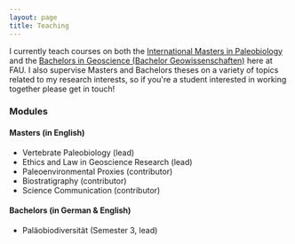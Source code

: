 ```yaml
---
layout: page
title: Teaching
---
```


I currently teach courses on both the [International Masters in Paleobiology](https://palaeobiology.nat.fau.de/) and the [Bachelors in Geoscience (Bachelor Geowissenschaften)](https://www.gzn.nat.fau.eu/) here at FAU. I also supervise Masters and Bachelors theses on a variety of topics related to my research interests, so if you're a student interested in working together please get in touch!


### Modules

#### Masters (in English)

- Vertebrate Paleobiology (lead)
- Ethics and Law in Geoscience Research (lead)
- Paleoenvironmental Proxies (contributor)
- Biostratigraphy (contributor)
- Science Communication (contributor)


#### Bachelors (in German & English)

- Paläobiodiversität (Semester 3, lead)